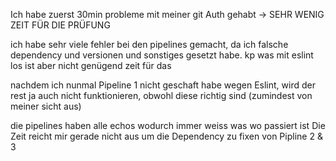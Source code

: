 Ich habe zuerst 30min probleme mit meiner git Auth gehabt -> SEHR WENIG ZEIT FÜR DIE PRÜFUNG 

ich habe sehr viele fehler bei den pipelines gemacht, da ich falsche dependency und versionen und sonstiges gesetzt habe. 
kp was mit eslint los ist aber nicht genügend zeit für das 

nachdem ich nunmal Pipeline 1 nicht geschaft habe wegen Eslint, wird der rest ja auch nicht funktionieren, obwohl diese richtig sind (zumindest von meiner sicht aus)

die pipelines haben alle echos wodurch immer weiss was wo passiert ist 
Die Zeit reicht mir gerade nicht aus um die Dependency zu fixen von Pipline 2 & 3